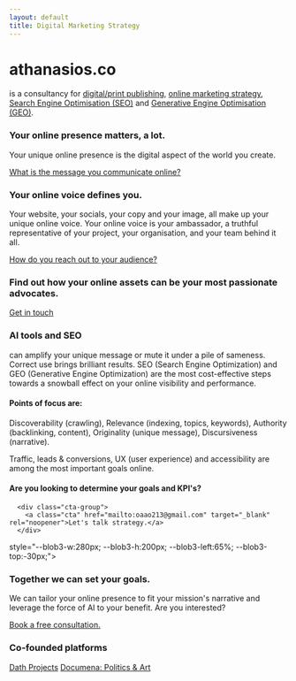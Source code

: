 ```yaml
---
layout: default
title: Digital Marketing Strategy
---
```


<!-- Top visual shape -->
<div class="top-arc"></div>

<!-- Intro title + tagline -->
<div class="measure">
  <h1 class="blurb">athanasios.co</h1>
  <p class="blurb">
    is a consultancy for <u>digital/print publishing</u>,
    <u>online marketing strategy</u>,
    <u>Search Engine Optimisation (SEO)</u> and
    <u>Generative Engine Optimisation (GEO)</u>.
  </p>
</div>

<!-- Block 1 -->
<section class="text-block measure  blobbed blob--lg blob-overlap style-brick ivory">
  <h3>Your online presence matters, a lot.</h3>
  <p>Your unique online presence is the digital aspect of the world you create.</p>

  <!-- CTA for block 1 -->
  <div class="cta-group">
    <a class="cta cta--accent" href="mailto:oaao213@gmail.com" target="_blank" rel="noopener">What is the message you communicate online?</a>
  </div>
<!-- Optional third blob -->
  <i class="blob-extra" aria-hidden="true"></i>
</section>




<!-- Block 2 -->
<section class="text-block measure blobbed blob--md blob-right blob-overlap style-frost">
  <h3>Your online voice defines you.</h3>
  <p>Your website, your socials, your copy and your image, all make up your unique online voice.
  Your online voice is your ambassador, a truthful representative of your project,
  your organisation, and your team behind it all.</p>

  <!-- CTA for block 2 -->
  <div class="cta-group">
    <a class="cta" href="mailto:oaao213@gmail.com" target="_blank" rel="noopener">How do you reach out to your audience?</a>
  </div>
</section>

<!-- Intro blurb -->
<div class="measure blobbed blob--sm blob-center blob-overlap style-brick ivory">
  <div class="blurb">
    <h3>Find out how your online assets can be your most passionate advocates.</h3>
  </div>

  <!-- CTA under the blurb -->
  <div class="cta-group">
    <a class="cta" href="mailto:oaao213@gmail.com" target="_blank" rel="noopener">Get in touch</a>
  </div>
</div>

<!-- Block 3 -->
<section class="text-block text-block--mini text-block--left measure">
  <h3>AI tools and SEO</h3>
  <p>can amplify your unique message or mute it under a pile of sameness. Correct use brings brilliant results. SEO (Search Engine Optimization) and GEO (Generative Engine Optimization) are the most cost-effective steps towards a snowball effect on your online visibility and performance.</p>
  <h4>Points of focus are:</h4>
  <p>Discoverability (crawling), Relevance (indexing, topics, keywords), Authority (backlinking, content), Originality (unique message), Discursiveness (narrative).</p>
  <p>Traffic, leads & conversions, UX (user experience) and accessibility are among the most important goals online.</p>


  <section class="text-block measure blobbed blob--md blob-right blob-overlap style-frost">
    <div class="blurb">
      <h4>Are you looking to determine your goals and KPI's?</h4>
      </div>

      <div class="cta-group">
        <a class="cta" href="mailto:oaao213@gmail.com" target="_blank" rel="noopener">Let's talk strategy.</a>
      </div>


  <div class="text-block measure  blobbed blob--lg blob-overlap style-brick ivory"><p class="blob-extra" aria-hidden="true"

  style="--blob3-w:280px; --blob3-h:200px; --blob3-left:65%; --blob3-top:-30px;">
  <h3>Together we can set your goals.</h3>
  <p>We can tailor your online presence to fit your mission's narrative
  and leverage the force of AI to your benefit. Are you interested?</p>
  </p>

  <div class="cta-group">
    <a class="cta" href="mailto:oaao213@gmail.com" target="_blank" rel="noopener">Book a free consultation.</a>
  </div>
  </div>
</section>


<!-- Co-founded Platforms -->
<section class="home-section-highlight measure">
  <h3>Co-founded platforms</h3>
  <p class="highlight-list">
    <a href="https://www.dathprojects.com" target="_blank" rel="noopener">Dath Projects</a>
    <a href="https://documena.weebly.com" target="_blank" rel="noopener">Documena: Politics & Art</a>
  </p>
</section>
